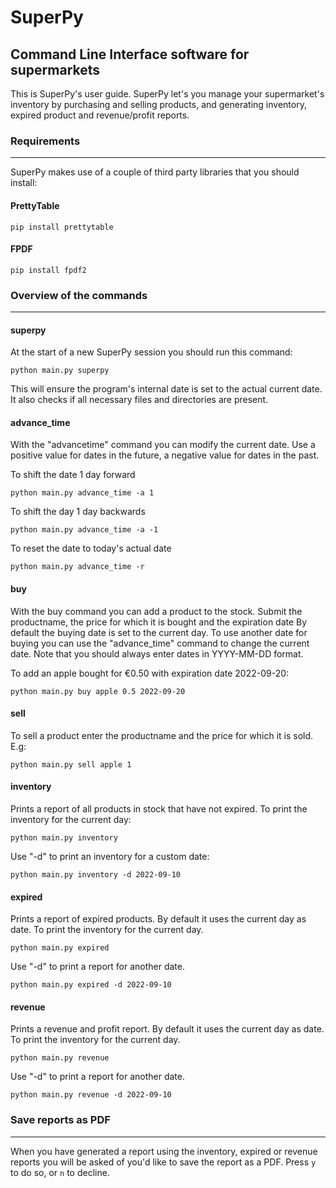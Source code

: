 # SuperPy
## Command Line Interface software for supermarkets


This is SuperPy's user guide. SuperPy let's you manage your supermarket's inventory by purchasing and selling products, and generating inventory, expired product and revenue/profit reports.

### Requirements
<hr>

SuperPy makes use of a couple of third party libraries that you should install:

#### PrettyTable
```
pip install prettytable
```

#### FPDF
```
pip install fpdf2
```


### Overview of the commands
<hr>

 #### superpy
 At the start of a new SuperPy session you should run this command:
 ```
 python main.py superpy
 ```
This will ensure the program's internal date is set to the actual current date. It also checks if all necessary files and directories are present.

#### advance_time
With the "advancetime" command you can modify the current date. Use a positive value for dates in the future, a negative value for dates in the past.

To shift the date 1 day forward
```
python main.py advance_time -a 1
```
To shift the day 1 day backwards
```
python main.py advance_time -a -1
```

To reset the date to today's actual date
```
python main.py advance_time -r
```


#### buy
With the buy command you can add a product to the stock.
Submit the productname, the price for which it is bought and the expiration date
By default the buying date is set to the current day. To use another date for buying you can use the "advance_time" command to change the current date.
Note that you should always enter dates in YYYY-MM-DD format.

To add an apple bought for €0.50 with expiration date 2022-09-20:
```
python main.py buy apple 0.5 2022-09-20
```

#### sell
To sell a product enter the productname and the price for which it is sold. E.g:
```
python main.py sell apple 1
```

#### inventory
Prints a report of all products in stock that have not expired.
To print the inventory for the current day:
```
python main.py inventory
```

Use "-d" to print an inventory for a custom date:
```
python main.py inventory -d 2022-09-10
```

#### expired
Prints a report of expired products. By default it uses the current day as date.
To print the inventory for the current day.
```
python main.py expired
```
Use "-d" to print a report for another date.
```
python main.py expired -d 2022-09-10
```
                        
#### revenue
Prints a revenue and profit report. By default it uses the current day as date.
To print the inventory for the current day.
```
python main.py revenue
```
Use "-d" to print a report for another date.
```
python main.py revenue -d 2022-09-10
```

### Save reports as PDF
<hr>

 
When you have generated a report using the inventory, expired or revenue reports you will be asked of you'd like to save the report as a PDF.
Press `y` to do so, or `n` to decline.

